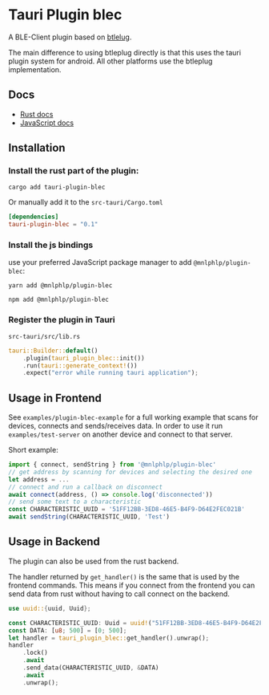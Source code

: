 # Tauri Plugin blec

A BLE-Client plugin based on [btlelug](https://github.com/deviceplug/btleplug).

The main difference to using btleplug directly is that this uses the tauri plugin system for android.
All other platforms use the btleplug implementation.

## Docs
- [Rust docs](https://docs.rs/crate/tauri-plugin-blec/latest)
- [JavaScript docs](https://mnlphlp.github.io/tauri-plugin-blec/)

## Installation
### Install the rust part of the plugin:
```
cargo add tauri-plugin-blec
```
Or manually add it to the `src-tauri/Cargo.toml`
```toml
[dependencies]
tauri-plugin-blec = "0.1"
```

### Install the js bindings
use your preferred JavaScript package manager to add `@mnlphlp/plugin-blec`:
```
yarn add @mnlphlp/plugin-blec
```
```
npm add @mnlphlp/plugin-blec
```

### Register the plugin in Tauri
`src-tauri/src/lib.rs`
```rs
tauri::Builder::default()
    .plugin(tauri_plugin_blec::init())
    .run(tauri::generate_context!())
    .expect("error while running tauri application");
```

## Usage in Frontend
See `examples/plugin-blec-example` for a full working example that scans for devices, connects and sends/receives data.
In order to use it run `examples/test-server` on another device and connect to that server.

Short example:
```ts
import { connect, sendString } from '@mnlphlp/plugin-blec'
// get address by scanning for devices and selecting the desired one
let address = ...
// connect and run a callback on disconnect
await connect(address, () => console.log('disconnected'))
// send some text to a characteristic
const CHARACTERISTIC_UUID = '51FF12BB-3ED8-46E5-B4F9-D64E2FEC021B'
await sendString(CHARACTERISTIC_UUID, 'Test')
```

## Usage in Backend
The plugin can also be used from the rust backend.

The handler returned by `get_handler()` is the same that is used by the frontend commands.
This means if you connect from the frontend you can send data from rust without having to call connect on the backend.

```rs
use uuid::{uuid, Uuid};

const CHARACTERISTIC_UUID: Uuid = uuid!("51FF12BB-3ED8-46E5-B4F9-D64E2FEC021B");
const DATA: [u8; 500] = [0; 500];
let handler = tauri_plugin_blec::get_handler().unwrap();
handler
    .lock()
    .await
    .send_data(CHARACTERISTIC_UUID, &DATA)
    .await
    .unwrap();
```